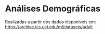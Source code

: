 # Análises Demográficas

Realizadas a partir dos dados disponíveis em: https://archive.ics.uci.edu/ml/datasets/adult